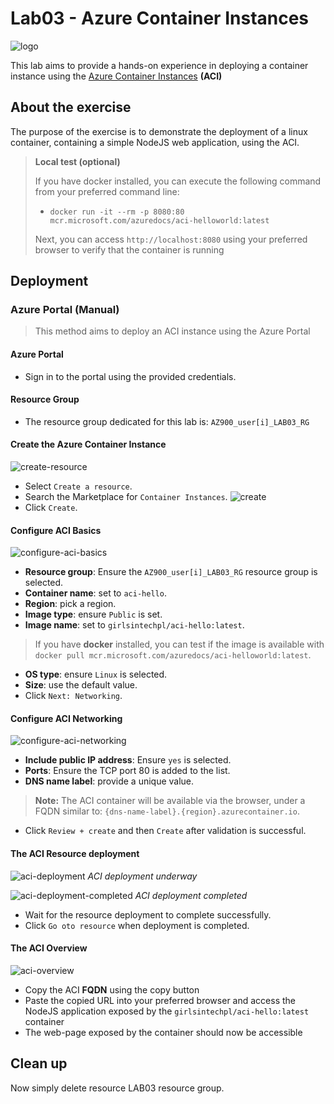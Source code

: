 # Lab03 - Azure Container Instances

![logo](./img/00-logo.png)

This lab aims to provide a hands-on experience in deploying a container instance using the [Azure Container Instances](https://azure.microsoft.com/en-us/services/container-instances/) **(ACI)**

## About the exercise

The purpose of the exercise is to demonstrate the deployment of a linux container, containing a simple NodeJS web application, using the ACI.

> **Local test (optional)**
>
> If you have docker installed, you can execute the following command from your preferred command line:
> - `docker run -it --rm -p 8080:80 mcr.microsoft.com/azuredocs/aci-helloworld:latest`
>
> Next, you can access `http://localhost:8080` using your preferred browser to verify that the container is running

## Deployment

### Azure Portal (Manual)

> This method aims to deploy an ACI instance using the Azure Portal

#### Azure Portal

- Sign in to the portal using the provided credentials.
#### Resource Group

- The resource group dedicated for this lab is: `AZ900_user[i]_LAB03_RG`

#### Create the Azure Container Instance
![create-resource](./img/01-create-resource.png)
- Select `Create a resource`.
- Search the Marketplace for `Container Instances`.
![create](./img/02-create.png)
- Click `Create`.

#### Configure ACI Basics

![configure-aci-basics](./img/03-configure-aci-basics.png)
- **Resource group**: Ensure the `AZ900_user[i]_LAB03_RG` resource group is selected.
- **Container name**: set to `aci-hello`.
- **Region**: pick a region.
- **Image type**: ensure `Public` is set.
- **Image name**: set to `girlsintechpl/aci-hello:latest`.

> If you have **docker** installed, you can test if the image is available with `docker pull mcr.microsoft.com/azuredocs/aci-helloworld:latest`.

- **OS type**: ensure `Linux` is selected.
- **Size**: use the default value.
- Click `Next: Networking`.

#### Configure ACI Networking
![configure-aci-networking](./img/04-configure-aci-networking.png)
- **Include public IP address**: Ensure `yes` is selected.
- **Ports**: Ensure the TCP port 80 is added to the list.
- **DNS name label**: provide a unique value.

> **Note:** The ACI container will be available via the browser, under a FQDN similar to: `{dns-name-label}.{region}.azurecontainer.io`.

- Click `Review + create` and then `Create` after validation is successful.

#### The ACI Resource deployment
![aci-deployment](./img/05-aci-deployment.png)
*ACI deployment underway*

![aci-deployment-completed](./img/06-aci-deployment-completed.png)
*ACI deployment completed*

- Wait for the resource deployment to complete successfully.
- Click `Go oto resource` when deployment is completed.

#### The ACI Overview

![aci-overview](./img/07-aci-overview.png)
- Copy the ACI **FQDN** using the copy button
- Paste the copied URL into your preferred browser and access the NodeJS application exposed by the `girlsintechpl/aci-hello:latest` container
- The web-page exposed by the container should now be accessible

## Clean up
Now simply delete resource LAB03 resource group.
